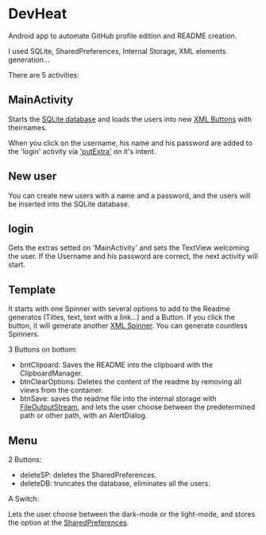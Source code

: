 
# DevHeat

Android app to automate GitHub profile edition and README creation.


I used SQLite, SharedPreferences, Internal Storage, XML elements generation...

There are 5 activities:

## MainActivity

Starts the <ins>SQLite database</ins> and loads the users into new <ins>XML Buttons</ins> with theirnames.

When you click on the username, his name and his password are added to the 'login' activity via <ins>'putExtra'</ins> on it's intent.

## New user

You can create new users with a name and a password, and the users will be inserted into the SQLite database.

## login

Gets the extras setted on 'MainActivity' and sets the TextView welcoming the user. If the Username and his password are correct, the next activity will start.

## Template

It starts with one Spinner with several options to add to the Readme generatos (Titles, text, text with a link...)
and a Button. If you click the button, it will generate another <ins>XML Spinner</ins>. You can generate countless Spinners.

3 Buttons on bottom:

 - bntClipoard: Saves the README into the clipboard with the ClipboardManager.
 - btnClearOptions: Deletes the content of the readme by removing all views from the container.
 - btnSave: saves the readme file into the internal storage with <ins>FileOutputStream</ins>, and lets the user choose between the predetermined path or other path, with an AlertDialog.

## Menu

2 Buttons:
 - deleteSP: deletes the SharedPreferences.
 - deleteDB: truncates the database, eliminates all the users.

A Switch:

Lets the user choose between the dark-mode or the light-mode, and stores the option at the <ins>SharedPreferences</ins>.
